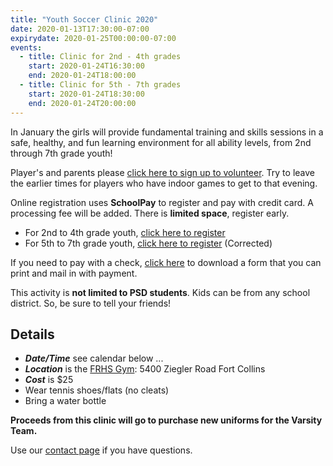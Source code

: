 ```yaml
---
title: "Youth Soccer Clinic 2020"
date: 2020-01-13T17:30:00-07:00
expirydate: 2020-01-25T00:00:00-07:00
events:
  - title: Clinic for 2nd - 4th grades
    start: 2020-01-24T16:30:00
    end: 2020-01-24T18:00:00
  - title: Clinic for 5th - 7th grades
    start: 2020-01-24T18:30:00
    end: 2020-01-24T20:00:00
---
```


In January the girls will provide fundamental training and skills sessions in a
safe, healthy, and fun learning environment for all ability levels, from 2nd
through 7th grade youth!

Player's and parents please [click here to sign up to volunteer][signup]. Try to
leave the earlier times for players who have indoor games to get to that evening.

<!--more-->

Online registration uses **SchoolPay** to register and pay with credit card. A
processing fee will be added. There is **limited space**, register early.

- For 2nd to 4th grade youth, [click here to register][Youth-Soccer-2-4]
- For 5th to 7th grade youth, [click here to register][Youth-Soccer-5-7] (Corrected)

If you need to pay with a check, [click here][paper form] to download a form that you can
print and mail in with payment.

This activity is **not limited to PSD students**. Kids can be from any school
district. So, be sure to tell your friends!

## Details

- ***Date/Time*** see calendar below ...
- ***Location*** is the [FRHS Gym][FRHS Gym]: 5400 Ziegler Road Fort Collins
- ***Cost*** is $25
- Wear tennis shoes/flats (no cleats)
- Bring a water bottle


**Proceeds from this clinic will go to purchase new uniforms for the Varsity
Team.**

Use our [contact page] if you have questions.

[FRHS Gym]: https://goo.gl/maps/kDu1omU5THFzXEAy6
[Youth-Soccer-2-4]: https://www.schoolpay.com/link/FRHS-Youth-Soccer-2-4
[Youth-Soccer-5-7]: https://www.schoolpay.com/link/Youth-Soccer-5-7
[paper form]: /files/2020-FRHS-Soccer-Clinic-Registration.pdf
[contact page]: /about/#contact
[signup]: https://www.signupgenius.com/go/20F0E44ADAF29AAFB6-frhs1
